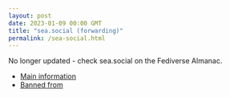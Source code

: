 ```yaml
---
layout: post
date: 2023-01-09 00:00 GMT
title: "sea.social (forwarding)"
permalink: /sea-social.html
---
```


No longer updated - check sea.social on the Fediverse Almanac.

* [Main information](https://www.fediversealmanac.com/api/v1/instances/sea.social)
* [Banned from](https://www.fediversealmanac.com/api/v1/instances/sea.social/banned_from)

